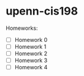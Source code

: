 # upenn-cis198

Homeworks:
- [ ] Homework 0
- [ ] Homework 1
- [ ] Homework 2
- [ ] Homework 3
- [ ] Homework 4
